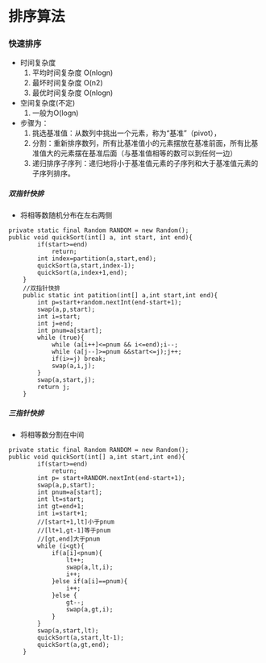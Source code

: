 # 排序算法
### 快速排序
- 时间复杂度 
  1. 平均时间复杂度 O(nlogn)
  2. 最坏时间复杂度 O(n2)
  3. 最优时间复杂度 O(nlogn)
- 空间复杂度(不定)
  1. 一般为O(logn)
- 步骤为：
  1. 挑选基准值：从数列中挑出一个元素，称为“基准”（pivot），
  2. 分割：重新排序数列，所有比基准值小的元素摆放在基准前面，所有比基准值大的元素摆在基准后面（与基准值相等的数可以到任何一边）
  3. 递归排序子序列：递归地将小于基准值元素的子序列和大于基准值元素的子序列排序。
##### 双指针快排
- 将相等数随机分布在左右两侧
```
private static final Random RANDOM = new Random();
public void quickSort(int[] a, int start, int end){
        if(start>=end)
            return;
        int index=partition(a,start,end);
        quickSort(a,start,index-1);
        quickSort(a,index+1,end);
    }
    //双指针快排
    public static int patition(int[] a,int start,int end){
        int p=start+random.nextInt(end-start+1);
        swap(a,p,start);
        int i=start;
        int j=end;
        int pnum=a[start];
        while (true){
            while (a[i++]<=pnum && i<=end);i--;
            while (a[j--]>=pnum &&start<=j);j++;
            if(i>=j) break;
            swap(a,i,j);
        }
        swap(a,start,j);
        return j;
    }
```
##### 三指针快排
- 将相等数分割在中间
```
private static final Random RANDOM = new Random();
public void quickSort(int[] a,int start,int end){
        if(start>=end)
            return;
        int p= start+RANDOM.nextInt(end-start+1);
        swap(a,p,start);
        int pnum=a[start];
        int lt=start;
        int gt=end+1;
        int i=start+1;
        //[start+1,lt]小于pnum
        //[lt+1,gt-1]等于pnum
        //[gt,end]大于pnum
        while (i<gt){
            if(a[i]<pnum){
                lt++;
                swap(a,lt,i);
                i++;
            }else if(a[i]==pnum){
                i++;
            }else {
                gt--;
                swap(a,gt,i);
            }
        }
        swap(a,start,lt);
        quickSort(a,start,lt-1);
        quickSort(a,gt,end);
    }
```
